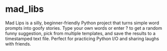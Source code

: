 # mad_libs
Mad Lips is a silly, beginner-friendly Python project that turns simple word prompts into goofy stories. Type your own words or enter ? to get a random funny suggestion, pick from multiple templates, and save the results to a timestamped text file. Perfect for practicing Python I/O and sharing laughs with friends.
